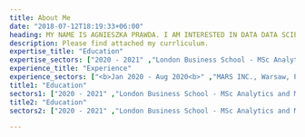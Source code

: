 ```yaml
---
title: About Me
date: "2018-07-12T18:19:33+06:00"
heading: MY NAME IS AGNIESZKA PRAWDA. I AM INTERESTED IN DATA DATA SCIENCE, PRODUCT MANAGEMENT & BUSINESS DEVELOPMENT
description: Please find attached my currliculum.
expertise_title: "Education"
expertise_sectors: ["2020 - 2021" ,"London Business School - MSc Analytics and Management", "2016 - 2019", "Warsaw School of Economics - BSc Quantitative Methods in Economics and Information Systems", "DAAD certificated interdisciplinary specialisation in German: Management of German-Polish Business Relations", "2018 - 2019" ,"ZHAW School of Management and Law - BSc International Business and Marketing"]
experience_title: "Experience"
experience_sectors: ["<b>Jan 2020 - Aug 2020<b>" ,"MARS INC., Warsaw, Poland" ,"Category Leadership & Development Specialst/ Strategic Analyst", "Jul 2019 - Dec 2019", "MARS INC., Warsaw, Poland", "Customer and Market Insights Intern/ Business Analyst", "2017- 2018" ,"LET'S STARTUP! EXPO", "Project Manager"]
title1: "Education"
sectors1: ["2020 - 2021" ,"London Business School - MSc Analytics and Management", "2016 - 2019", "Warsaw School of Economics - BSc Quantitative Methods in Economics and Information Systems", "DAAD certificated interdisciplinary specialisation in German: Management of German-Polish Business Relations", "2018 - 2019" ,"ZHAW School of Management and Law - BSc International Business and Marketing"]
title2: "Education"
sectors2: ["2020 - 2021" ,"London Business School - MSc Analytics and Management", "2016 - 2019", "Warsaw School of Economics - BSc Quantitative Methods in Economics and Information Systems", "DAAD certificated interdisciplinary specialisation in German: Management of German-Polish Business Relations", "2018 - 2019" ,"ZHAW School of Management and Law - BSc International Business and Marketing"]

---
```

